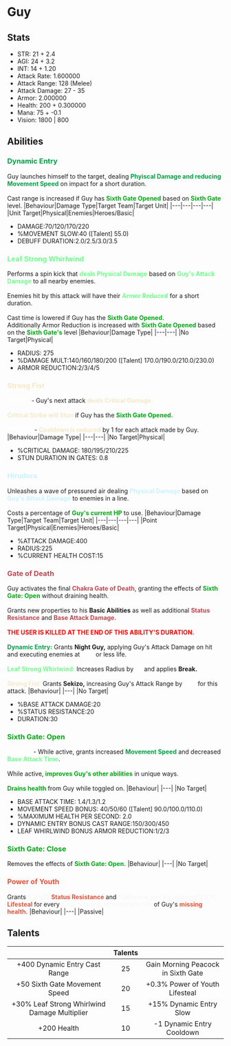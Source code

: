 # Guy
## Stats
- STR: 21 + 2.4
- AGI: 24 + 3.2
- INT: 14 + 1.20
- Attack Rate: 1.600000
- Attack Range: 128 (Melee)
- Attack Damage: 27 - 35
- Armor: 2.000000
- Health: 200 + 0.300000
- Mana: 75 + -0.1
- Vision: 1800 | 800
## Abilities
### <b><font color='#00A244'>Dynamic Entry</font></b>
Guy launches himself to the target, dealing <b><font color='#00A244'>Phyiscal Damage and reducing Movement Speed</font></b> on impact for a short duration.<br><br>Cast range is increased if Guy has <b><font color='#00A913'>Sixth Gate Opened</font></b> based on <b><font color='#00A913'>Sixth Gate</font></b> level.
|Behaviour|Damage Type|Target Team|Target Unit|
|---|---|---|---|
|Unit Target|Physical|Enemies|Heroes/Basic|

- DAMAGE:70/120/170/220
- %MOVEMENT SLOW:40 ([Talent] 55.0)
- DEBUFF DURATION:2.0/2.5/3.0/3.5
### <b><font color='#72FF8C'>Leaf Strong Whirlwind</font></b>
Performs a spin kick that <b><font color='#72FF8C'>deals Physical Damage</font></b> based on <b><font color='#72FF8C'>Guy's Attack Damage</font></b> to all nearby enemies. <br><br> Enemies hit by this attack will have their <b><font color='#72FF8C'>Armor Reduced</font></b> for a short duration. <br><br> Cast time is lowered if Guy has the <b><font color='#00A913'>Sixth Gate Opened</font></b>. <br>Additionally Armor Reduction is increased with <b><font color='#00A913'>Sixth Gate Opened</font></b> based on the <b><font color='#00A913'>Sixth Gate's</font></b> level
|Behaviour|Damage Type|
|---|---|
|No Target|Physical|

- RADIUS: 275
- %DAMAGE MULT:140/160/180/200 ([Talent] 170.0/190.0/210.0/230.0)
- ARMOR REDUCTION:2/3/4/5
### <b><font color='#F4E8C7'>Strong Fist</font></b>
<b><font color='#FFFFFF'>ACTIVE</font></b> - Guy's next attack <b><font color='#F4E8C7'>deals Critical Damage.</font></b> <br><br> <b><font color='#F4E8C7'>Critical Strike will Stun</font></b> if Guy has the <b><font color='#00A913'>Sixth Gate Opened.</font></b> <br><br> <b><font color='#FFFFFF'>PASSIVE</font></b> - <b><font color='#F4E8C7'>Cooldown is reduced</font></b> by 1 for each attack made by Guy.
|Behaviour|Damage Type|
|---|---|
|No Target|Physical|

- %CRITICAL DAMAGE: 180/195/210/225
- STUN DURATION IN GATES: 0.8
### <b><font color='#c9f3ff'>Hirudora</font></b>
Unleashes a wave of pressured air dealing <b><font color='#c9f3ff'>Physical Damage</font></b> based on <b><font color='#c9f3ff'>Guy's Attack Damage</font></b> to enemies in a line. <br><br> Costs a percentage of <b><font color='#00A913'>Guy's current HP</font></b> to use. 
|Behaviour|Damage Type|Target Team|Target Unit|
|---|---|---|---|
|Point Target|Physical|Enemies|Heroes/Basic|

- %ATTACK DAMAGE:400
- RADIUS:225
- %CURRENT HEALTH COST:15
### <b><font color='#BF474F'>Gate of Death</font></b>
Guy activates the final <b><font color='#BF474F'>Chakra Gate of Death</font></b>, granting the effects of <b><font color='#00A913'>Sixth Gate: Open</font></b> without draining health.<br><br>Grants new properties to his <b>Basic Abilities</b> as well as additional <b><font color='#BF474F'>Status Resistance</font></b> and <b><font color='#BF474F'>Base Attack Damage.</font></b> <br><br> <b><font color='#ff0000'>THE USER IS KILLED AT THE END OF THIS ABILITY'S DURATION.</font></b> <br><br> <b><font color='#00A244'>Dynamic Entry:</font></b> Grants <b>Night Guy,</b> applying Guy's Attack Damage on hit and executing enemies at <b><font color='#FFFFFF'>15%</font></b> or less life. <br><br> <b><font color='#72FF8C'>Leaf Strong Whirlwind:</font></b> Increases Radius by <b><font color='#FFFFFF'>75</font></b> and applies <b>Break.</b> <br><br> <b><font color='#F4E8C7'>Strong Fist:</font></b> Grants <b>Sekizo,</b> increasing Guy's Attack Range by <b><font color='#FFFFFF'>400</font></b> for this attack.
|Behaviour|
|---|
|No Target|

- %BASE ATTACK DAMAGE:20
- %STATUS RESISTANCE:20
- DURATION:30
### <b><font color='#00A913'>Sixth Gate: Open</font></b>
<b><font color='#FFFFFF'>TOGGLE</font></b> - While active, grants increased <b><font color='#00A244'>Movement Speed</font></b> and decreased <b><font color='#72FF8C'>Base Attack Time</font></b>. <br><br> While active, <b><font color='#00A913'>improves Guy's other abilities</font></b> in unique ways. <br><br> <b><font color='#00A913'>Drains health</font></b> from Guy while toggled on.
|Behaviour|
|---|
|No Target|

- BASE ATTACK TIME: 1.4/1.3/1.2
- MOVEMENT SPEED BONUS: 40/50/60 ([Talent] 90.0/100.0/110.0)
- %MAXIMUM HEALTH PER SECOND: 2.0
- DYNAMIC ENTRY BONUS CAST RANGE:150/300/450
- LEAF WHIRLWIND BONUS ARMOR REDUCTION:1/2/3
### <b><font color='#00A913'>Sixth Gate: Close</font></b>
Removes the effects of <b><font color='#00A913'>Sixth Gate: Open.</font></b>
|Behaviour|
|---|
|No Target|

### <b><font color='#E5543B'>Power of Youth</font></b>
Grants <b><font color='#F7F7F7'>0.3%%</font></b> <b><font color='#E5543B'>Status Resistance</font></b> and <b><font color='#F7F7F7'>%lifesteal_per_hp_missing%%%</font></b> <b><font color='#E5543B'>Lifesteal</font></b> for every <b><font color='#F7F7F7'>%hp_missing_increment%%%</font></b> of Guy's <b><font color='#E5543B'>missing health.</font></b>
|Behaviour|
|---|
|Passive|

## Talents
| | Talents | |
| :---: | :---: | :---: |
| +400 Dynamic Entry Cast Range | 25 | Gain Morning Peacock in Sixth Gate |
| +50 Sixth Gate Movement Speed | 20 | +0.3% Power of Youth Lifesteal |
| +30% Leaf Strong Whirlwind Damage Multiplier | 15 | +15% Dynamic Entry Slow |
| +200 Health | 10 | -1 Dynamic Entry Cooldown |
